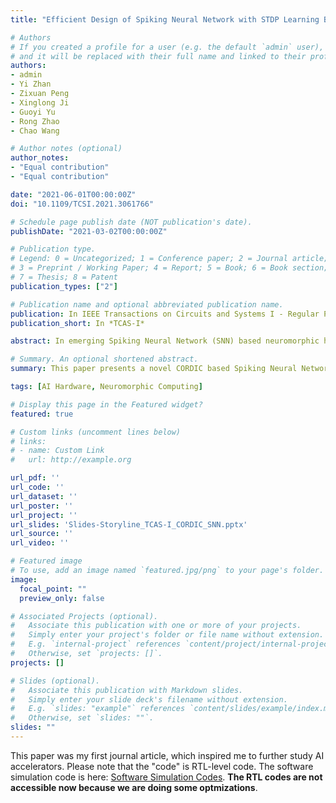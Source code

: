 ```yaml
---
title: "Efficient Design of Spiking Neural Network with STDP Learning Based on Fast CORDIC"

# Authors
# If you created a profile for a user (e.g. the default `admin` user), write the username (folder name) here 
# and it will be replaced with their full name and linked to their profile.
authors:
- admin
- Yi Zhan
- Zixuan Peng
- Xinglong Ji
- Guoyi Yu
- Rong Zhao
- Chao Wang

# Author notes (optional)
author_notes:
- "Equal contribution"
- "Equal contribution"

date: "2021-06-01T00:00:00Z"
doi: "10.1109/TCSI.2021.3061766"

# Schedule page publish date (NOT publication's date).
publishDate: "2021-03-02T00:00:00Z"

# Publication type.
# Legend: 0 = Uncategorized; 1 = Conference paper; 2 = Journal article;
# 3 = Preprint / Working Paper; 4 = Report; 5 = Book; 6 = Book section;
# 7 = Thesis; 8 = Patent
publication_types: ["2"]

# Publication name and optional abbreviated publication name.
publication: In IEEE Transactions on Circuits and Systems I - Regular Papers
publication_short: In *TCAS-I*

abstract: In emerging Spiking Neural Network (SNN) based neuromorphic hardware design, energy efficiency and on-line learning are attractive advantages mainly contributed by bio-inspired local learning with nonlinear dynamics and at the cost of associated hardware complexity. This paper presents a novel SNN design employing fast COordinate Rotation DIgital Computer (CORDIC) algorithm to achieve fast spike timing–dependent plasticity (STDP) learning with high hardware efficiency. In this study, a system design and evaluation method of CORDIC-based SNN is proposed for finding optimal CORDIC type and precision, from theoretical CORDIC-level error to application-level learning performance. From the proposed design and evaluation method, a reconfigurable SNN design based on fast-convergence CORDIC is designed to achieve high classification accuracy on MNIST, fast on-line learning and good energy efficiency. By utilizing SNN’s fault tolerance and time-division-multiplexing (TDM) strategy, the reconfigurable SNN design employs 8-bit fast-convergence CORDIC and TDM-based hardware accelerator for high efficiency. FPGA implementation results confirm that the proposed fast-convergence CORDIC SNN design outperforms the state-of-the-art CORDIC method by 38.5%-45.3% in terms of learning speed and energy efficiency, with the STDP learning of 30.2 ns/SOP, energy efficiency of 176.6 pJ/SOP, processing speed of 6.1 ms/image, and on-line learning convergence of 21.4 s (time to reach the final accuracy, on average), on MNIST benchmark.

# Summary. An optional shortened abstract.
summary: This paper presents a novel CORDIC based Spiking Neural Network (SNN) design with on-line STDP learning and high hardware efficiency. A system design and evaluation method of CORDIC SNN is proposed to evaluate the hardware efficiency of SNN based on different CORDIC algorithm types and bit-width precisions.

tags: [AI Hardware, Neuromorphic Computing]

# Display this page in the Featured widget?
featured: true

# Custom links (uncomment lines below)
# links:
# - name: Custom Link
#   url: http://example.org

url_pdf: ''
url_code: ''
url_dataset: ''
url_poster: ''
url_project: ''
url_slides: 'Slides-Storyline_TCAS-I_CORDIC_SNN.pptx'
url_source: ''
url_video: ''

# Featured image
# To use, add an image named `featured.jpg/png` to your page's folder. 
image:
  focal_point: ""
  preview_only: false

# Associated Projects (optional).
#   Associate this publication with one or more of your projects.
#   Simply enter your project's folder or file name without extension.
#   E.g. `internal-project` references `content/project/internal-project/index.md`.
#   Otherwise, set `projects: []`.
projects: []

# Slides (optional).
#   Associate this publication with Markdown slides.
#   Simply enter your slide deck's filename without extension.
#   E.g. `slides: "example"` references `content/slides/example/index.md`.
#   Otherwise, set `slides: ""`.
slides: ""
---
```


This paper was my first journal article, which inspired me to further study AI accelerators. Please note that the "code" is RTL-level code. The software simulation code is here: [Software Simulation Codes](https://github.com/MaxwellWjj/ULIIC_SNN_library). **The RTL codes are not accessible now because we are doing some optmizations**.
